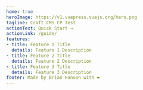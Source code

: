 ```yaml
---
home: true
heroImage: https://v1.vuepress.vuejs.org/hero.png
tagline: Craft CMS CP Test
actionText: Quick Start →
actionLink: /guide/
features:
- title: Feature 1 Title
  details: Feature 1 Description
- title: Feature 2 Title
  details: Feature 2 Description
- title: Feature 3 Title
  details: Feature 3 Description
footer: Made by Brian Hanson with ❤️
---
```

